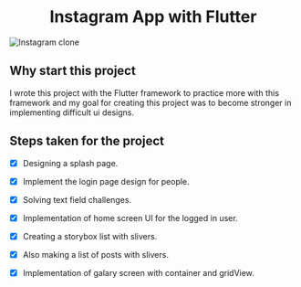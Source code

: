 <h1 align="center">
  Instagram App with Flutter
  <br>
</h1>
<img src="https://user-images.githubusercontent.com/92257857/190854910-8e5fd842-5e06-4d7f-8487-7395496714c6.jpg" alt="Instagram clone">

 ## Why start this project
 I wrote this project with the Flutter framework to practice more with this framework
 and my goal for creating this project was to become stronger in implementing difficult ui designs.
 
 ## Steps taken for the project
 
- [x] Designing a splash page.
- [x] Implement the login page design for people.
- [x] Solving text field challenges.
- [x] Implementation of home screen UI for the logged in user.
- [x] Creating a storybox list with slivers.
- [x] Also making a list of posts with slivers.
- [x] Implementation of galary screen with container and gridView. 


